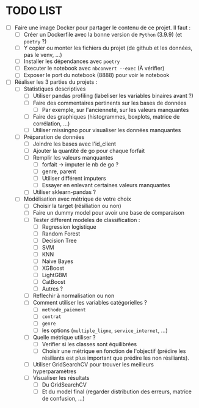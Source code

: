 # TODO LIST

* [ ] Faire une image Docker pour partager le contenu de ce projet. Il faut :
  * [ ] Créer un Dockerfile avec la bonne version de `Python` (3.9.9) (et `poetry` ?)
  * [ ] Y copier ou monter les fichiers du projet (de github et les données, pas le venv, ...)
  * [ ] Installer les dépendances avec `poetry`
  * [ ] Executer le notebook avec `nbconvert --exec` (À vérifier)
  * [ ] Exposer le port du notebook (8888) pour voir le notebook
* [ ] Réaliser les 3 parties du projets :
  * [ ] Statistiques descriptives
    * [ ] Utiliser pandas profiling (labeliser les variables binaires avant ?)
    * [ ] Faire des commentaires pertinents sur les bases de données
      * [ ] Par exemple, sur l'ancienneté, sur les valeurs manquantes
    * [ ] Faire des graphiques (histogrammes, boxplots, matrice de corrélation, ...)
    * [ ] Utiliser missingno pour visualiser les données manquantes
  * [ ] Préparation de données
    * [ ] Joindre les bases avec l'id_client
    * [ ] Ajouter la quantité de go pour chaque forfait
    * [ ] Remplir les valeurs manquantes
      * [ ] forfait -> imputer le nb de go ?
      * [ ] genre, parent
      * [ ] Utiliser différent imputers
      * [ ] Essayer en enlevant certaines valeurs manquantes
    * [ ] Utiliser sklearn-pandas ?
  * [ ] Modélisation avec métrique de votre choix
    * [ ] Choisir la target (résiliation ou non)
    * [ ] Faire un dummy model pour avoir une base de comparaison
    * [ ] Tester different modeles de classification :
      * [ ] Regression logistique
      * [ ] Random Forest
      * [ ] Decision Tree
      * [ ] SVM
      * [ ] KNN
      * [ ] Naive Bayes
      * [ ] XGBoost
      * [ ] LightGBM
      * [ ] CatBoost
      * [ ] Autres ?
    * [ ] Reflechir à normalisation ou non
    * [ ] Comment utiliser les variables catégorielles ?
      * [ ] `methode_paiement`
      * [ ] `contrat`
      * [ ] `genre`
      * [ ] les options (`multiple_ligne`, `service_internet`, ...)
    * [ ] Quelle métrique utiliser ?
      * [ ] Verifier si les classes sont équilibrées
      * [ ] Choisir une métrique en fonction de l'objectif (prédire les résiliants est plus important que prédire les non résiliants).
    * [ ] Utiliser GridSearchCV pour trouver les meilleurs hyperparamètres
    * [ ] Visualiser les résultats
      * [ ] Du GridSearchCV
      * [ ] Et du model final (regarder distribution des erreurs, matrice de confusion, ...)
